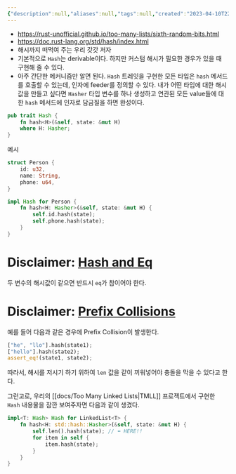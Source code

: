 ```yaml
---
{"description":null,"aliases":null,"tags":null,"created":"2023-04-10T22:57:18","updated":"2023-07-15T21:33:04","title":"Hasher에게 먹이 주기 feed Hasher","dg-publish":true,"permalink":"/docs/Hasher에게 먹이 주기 feed Hasher/","dgPassFrontmatter":true}
---
```


- https://rust-unofficial.github.io/too-many-lists/sixth-random-bits.html
- https://doc.rust-lang.org/std/hash/index.html
- 해시까지 떠먹여 주는 우리 갓갓 저자
- 기본적으로 `Hash`는 derivable이다. 하지만 커스텀 해시가 필요한 경우가 있을 때 구현해 줄 수 있다.
- 아주 간단한 메커니즘만 알면 된다. `Hash` 트레잇을 구현한 모든 타입은 `hash` 메서드를 호출할 수 있는데, 인자에 feeder를 정의할 수 있다. 내가 어떤 타입에 대한 해시값을 만들고 싶다면 `Hasher` 타입 변수를 하나 생성하고 연관된 모든 value들에 대한 `hash` 메서드에 인자로 담금질을 하면 완성이다.

```rust
pub trait Hash {
	fn hash<H>(&self, state: &mut H)
	where H: Hasher;
}
```

예시

```rust
struct Person {
    id: u32,
    name: String,
    phone: u64,
}

impl Hash for Person {
    fn hash<H: Hasher>(&self, state: &mut H) {
        self.id.hash(state);
        self.phone.hash(state);
    }
}
```

# Disclaimer: [Hash and Eq](https://doc.rust-lang.org/std/hash/trait.Hash.html#hash-and-eq)

두 변수의 해시값이 같으면 반드시 `eq`가 참이어야 한다.

# Disclaimer: [Prefix Collisions](https://doc.rust-lang.org/std/hash/trait.Hash.html#prefix-collisions)

예를 들어 다음과 같은 경우에 Prefix Collision이 발생한다.

```rust
["he", "llo"].hash(state1);
["hello"].hash(state2);
assert_eq!(state1, state2);
```

따라서, 해시를 저시기 하기 위하여 `len` 값을 같이 끼워넣어야 충돌을 막을 수 있다고 한다.

그런고로, 우리의 [[docs/Too Many Linked Lists\|TMLL]] 프로젝트에서 구현한 `Hash` 내용물을 잠깐 보여주자면 다음과 같이 생겼다.

```rust
impl<T: Hash> Hash for LinkedList<T> {
    fn hash<H: std::hash::Hasher>(&self, state: &mut H) {
        self.len().hash(state); // ⬅️ HERE!!
        for item in self {
            item.hash(state);
        }
    }
}
```
